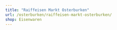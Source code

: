 ```yaml
---
title: "Raiffeisen Markt Osterburken"
url: /osterburken/raiffeisen-markt-osterburken/
shop: Eisenwaren
---
```

